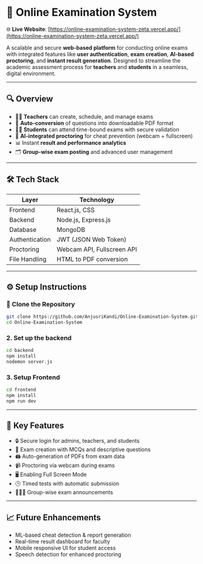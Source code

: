 # 🧪 Online Examination System

🌐 **Live Website**: [https://online-examination-system-zeta.vercel.app/](https://online-examination-system-zeta.vercel.app/)


A scalable and secure **web-based platform** for conducting online exams with integrated features like **user authentication**, **exam creation**, **AI-based proctoring**, and **instant result generation**. Designed to streamline the academic assessment process for **teachers** and **students** in a seamless, digital environment.

---

## 🔍 Overview

- 👩‍🏫 **Teachers** can create, schedule, and manage exams  
- 📄 **Auto-conversion** of questions into downloadable PDF format  
- 👨‍🎓 **Students** can attend time-bound exams with secure validation  
- 🧠 **AI-integrated proctoring** for cheat prevention (webcam + fullscreen)  
- 📊 Instant **result and performance analytics**  
- 🗂 **Group-wise exam posting** and advanced user management  

---

## 🛠 Tech Stack

| Layer         | Technology                    |
|---------------|-------------------------------|
| Frontend      | React.js, CSS                 |
| Backend       | Node.js, Express.js           |
| Database      | MongoDB                       |
| Authentication| JWT (JSON Web Token)          |
| Proctoring    | Webcam API, Fullscreen API    |
| File Handling | HTML to PDF conversion        |

---

## ⚙️ Setup Instructions

### 🔧 Clone the Repository
```bash
git clone https://github.com/AnjusriKandi/Online-Examination-System.git
cd Online-Examination-System
```

### 2. Set up the backend
```bash
cd backend
npm install
nodemon server.js
```

### 3. Setup Frontend
```bash
cd frontend
npm install
npm run dev
```

---

## 🔐 Key Features
- 🔒 Secure login for admins, teachers, and students
- 📝 Exam creation with MCQs and descriptive questions
- 🖨 Auto-generation of PDFs from exam data
- 📹 Proctoring via webcam during exams
- 🖥️ Enabling Full Screen Mode
- 🕒 Timed tests with automatic submission
- 🧑‍🤝‍🧑 Group-wise exam announcements

---

## 📈 Future Enhancements
- ML-based cheat detection & report generation
- Real-time result dashboard for faculty
- Mobile responsive UI for student access
- Speech detection for enhanced proctoring
